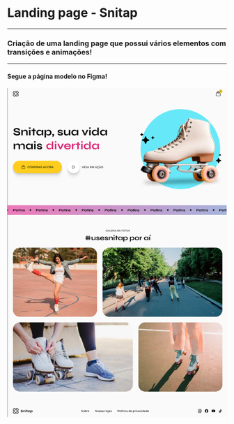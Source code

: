 # Landing page - Snitap
____

### Criação de uma landing page que possui vários elementos com transições e animações!
___

#### Segue a página modelo no Figma!

<img src="capaProjeto.png" alt="">